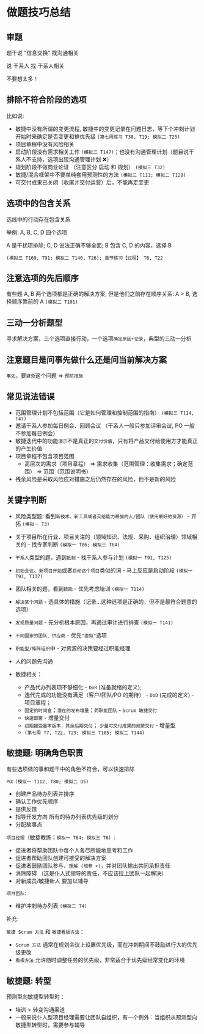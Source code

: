 # 做题技巧总结

## 审题

题干说 "信息交换" 找沟通相关

说 干系人 找 干系人相关

不要想太多！

## 排除不符合阶段的选项

比如说:

- 敏捷中没有所谓的变更流程, 敏捷中的变更记录在问题日志，等下个冲刺计划开始时来确定是否变更和排优先级 `(第七周练习 T38, T19; 模拟二 T25)`
- 项目章程中没有风险相关
- 启动阶段没有需求相关工作 `(模拟二 T147)`；也没有沟通管理计划（题目说干系人不支持，选项出现沟通管理计划 ❌）
- 规划阶段不做商业论证 （注意区分 启动 和 规划） `(模拟三 T32)`
- 敏捷/混合框架中不要单纯套用预测性的方法 `(模拟三 T111; 模拟二 T128)`
- 可交付成果已关闭（收尾并交付运营）后，不能再走变更

## 选项中的包含关系

选线中的行动存在包含关系

举例: A, B, C, D 四个选项

A 是干扰项排除; C, D 说法正确不够全面; B 包含 C, D 的内容，选择 B

`(模拟三 T169, T91; 模拟二 T140, T26); 章节练习【过程】 T6, T22`

## 注意选项的先后顺序

有些题 A, B 两个选项都是正确的解决方案, 但是他们之前存在顺序关系: A > B, 选择顺序靠前的 A `(模拟二 T101)`

## 三动一分析题型

寻求解决方案，三个选项直接行动，一个选项`确定原因+记录`，典型的三动一分析

## 注意题目是问事先做什么还是问当前解决方案

`事先`，要`避免`这个问题 => `预防措施`

## 常见说法错误

- 范围管理计划不包括范围（它是如何管理和控制范围的指南） `(模拟三 T114, T47)`
- 邀请干系人参加每日例会、回顾会议 （干系人一般只参加评审会议, PO 一般不参加每日例会）
- 敏捷迭代中的功能`演示`不是真正的`交付价值`，只有将产品交付给使用方才能真正的产生价值
- 项目章程不包含项目范围
  - 高层次的需求（项目章程） => 需求收集（范围管理：收集需求；确定范围） => 范围（范围说明书）
- 残余风险是采取风险应对措施之后仍然存在的风险，他不是新的风险

## 关键字判断

- 风险类型题: 看到`新技术、新工具或者交给能力最强的人/团队（使用最好的资源）` - 开拓 `(模拟一 T3)`
- 关于项目所在行业、项目关注的（领域知识、法规、采购、组织治理）领域相关的 - 找专家判断 `(模拟一 T86; 模拟三 T64)`
- `干系人`类型的题，遇到`抵制` - 找干系人参与计划 `(模拟一 T91, T125)`
- `初始会议`、`新项目开始`或者`启动这个项目`类似的词 - 马上反应是启动阶段 `(模拟一 T93, T137)`
- 团队相关的题，看到`技能` - 优先考虑培训 `(模拟一 T114)`
- `解决某个问题` - 选具体的措施（记录...这种选项是正确的，但不是最符合题意的选项）
- `发现质量问题` - 先分析根本原因，再通过审计进行排查 `(模拟一 T141)`
- `不同国家的团队、供应商` - 优先`"虚拟"`选项
- `职能型/矩阵组织`中 - 对资源的决策要经过职能经理
- 人的问题先沟通
- 敏捷相关：

  - 产品代办列表项不够细化 - `DoR` (准备就绪的定义);
  - 迭代完成的功能没有满足（客户/团队/PO 的期待） - `DoD` (完成的定义) - 项目章程；
  - `固定的时间盒`；`潜在的发布增量`；`跨职能团队` - `Scrum 敏捷交付`
  - `快速部署` - 增量交付
  - `初期接受基本版本，其余后期交付`； `少量可交付成果的频繁交付` - 增量型
  - `(第七周 T7, T22, T29; 模拟三 T105; 模拟二 T144)`

## 敏捷题: 明确角色职责

有些选项做的事和题干中的角色不符合，可以快速排除

`PO`: `(模拟一 T112, T80; 模拟二 D5)`

- 创建产品待办列表并排序
- 确认工作优先顺序
- 提供反馈
- 指导开发方向 所有的待办列表优先级的划分
- 分配故事点

`项目经理`（敏捷教练；`模拟一 T84; 模拟三 T6`）:

- 促进者将帮助团队中每个人各尽所能地思考和工作
- 促进者帮助团队创建可接受的解决方案
- 促进者鼓励团队参与、`理解 (培养 ×)`，并对团队输出共同承担责任
- 消除障碍 （这是仆人式领导的责任，不应该拉上团队一起解决）
- 对新成员/敏捷新人 要加以辅导

`项目团队`:

- 维护冲刺待办列表 `(模拟三 T4)`

补充:

`敏捷 Scrum 方法` 和 `敏捷看板方法`：

- `Scrum 方法` 通常在规划会议上设置优先级，而在冲刺期间不鼓励进行大的优先级更改
- `看板方法` 允许随时调整任务的优先级，非常适合于优先级经常变化的环境

## 敏捷题: 转型

预测型向敏捷型转型时：

- 培训 > 转变沟通渠道
- 一般来说仆人型项目经理需要让团队自组织，有一个例外：当组织从预测型向敏捷型转型时，需要参与辅导
